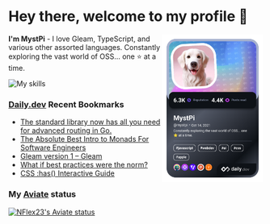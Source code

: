 # Hey there, welcome to my profile 👋

<a href="https://app.daily.dev/MystPi"><img src="https://github.com/MystPi/MystPi/blob/main/devcard.png" width="200" alt="MystPi's Dev Card" align="right"/></a>

**I'm MystPi** - I love Gleam, TypeScript, and various other assorted languages. Constantly exploring the vast world of OSS... one ⭐ at a time.

![My skills](https://skillicons.dev/icons?i=svelte,ts,js,html,css,raspberrypi,tailwind)

### [Daily.dev](https://daily.dev) Recent Bookmarks
<!-- daily.dev BOOKMARKS:START -->
- [The standard library now has all you need for advanced routing in Go.](https://app.daily.dev/posts/etURJ1osO?utm_source=rss&utm_medium=bookmarks&utm_campaign=Itr6mLfRdMms0HCyePtl9)
- [The Absolute Best Intro to Monads For Software Engineers](https://app.daily.dev/posts/XQrUeWcJb?utm_source=rss&utm_medium=bookmarks&utm_campaign=Itr6mLfRdMms0HCyePtl9)
- [Gleam version 1 – Gleam](https://app.daily.dev/posts/f7grWt6Hv?utm_source=rss&utm_medium=bookmarks&utm_campaign=Itr6mLfRdMms0HCyePtl9)
- [What if best practices were the norm?](https://app.daily.dev/posts/iExLrV49P?utm_source=rss&utm_medium=bookmarks&utm_campaign=Itr6mLfRdMms0HCyePtl9)
- [CSS :has&lpar;&rpar; Interactive Guide](https://app.daily.dev/posts/qThm314CF?utm_source=rss&utm_medium=bookmarks&utm_campaign=Itr6mLfRdMms0HCyePtl9)
<!-- daily.dev BOOKMARKS:END -->

### My [Aviate](https://aviate.scratchers.tech) status

<a href="https://aviate.scratchers.tech/api/NFlex23">
  <img
    src="https://aviate.scratchers.tech/api/image/NFlex23?width=500&height=90&dark=true"
    alt="NFlex23's Aviate status"
    style="height: 90px"
  />
</a>
